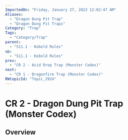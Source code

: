 ```yaml
---
ImportedOn: "Friday, January 27, 2023 12:02:47 AM"
Aliases:
  - "Dragon Dung Pit Trap"
  - "Dragon Dung Pit Traps"
Category: "Trap"
Tags:
  - "Category/Trap"
parent:
  - "S11.1 - Kobold Rules"
up:
  - "S11.1 - Kobold Rules"
prev:
  - "CR 2 - Acid Drop Trap (Monster Codex)"
next:
  - "CR 1 - Dragonfire Trap (Monster Codex)"
RWtopicId: "Topic_2924"
---
```

# CR 2 - Dragon Dung Pit Trap (Monster Codex)
## Overview
